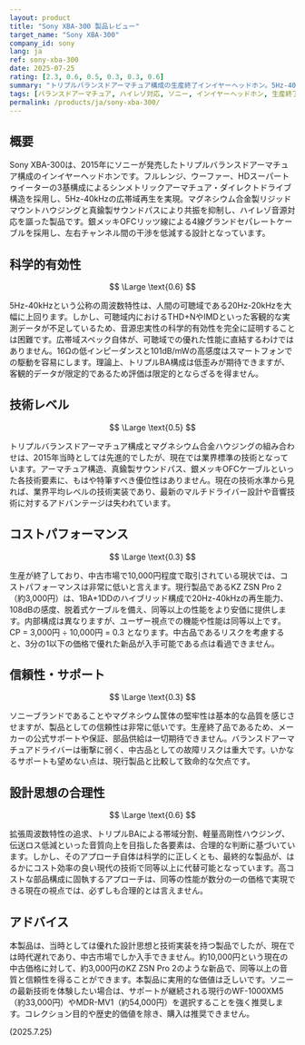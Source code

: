 ```yaml
---
layout: product
title: "Sony XBA-300 製品レビュー"
target_name: "Sony XBA-300"
company_id: sony
lang: ja
ref: sony-xba-300
date: 2025-07-25
rating: [2.3, 0.6, 0.5, 0.3, 0.3, 0.6]
summary: "トリプルバランスドアーマチュア構成の生産終了インイヤーヘッドホン。5Hz-40kHzという広帯域を特徴としますが、2015年当時の技術は現在では一般的です。中古市場で10,000円程度という価格に対し、同等以上の性能を持つ現行機KZ ZSN Pro 2（約3,000円）と比較するとコストパフォーマンスは極めて低いです。"
tags: [バランスドアーマチュア, ハイレゾ対応, ソニー, インイヤーヘッドホン, 生産終了]
permalink: /products/ja/sony-xba-300/
---
```


## 概要

Sony XBA-300は、2015年にソニーが発売したトリプルバランスドアーマチュア構成のインイヤーヘッドホンです。フルレンジ、ウーファー、HDスーパートゥイーターの3基構成によるシンメトリックアーマチュア・ダイレクトドライブ構造を採用し、5Hz-40kHzの広帯域再生を実現。マグネシウム合金製リジッドマウントハウジングと真鍮製サウンドパスにより共振を抑制し、ハイレゾ音源対応を謳った製品です。銀メッキOFCリッツ線による4線グランドセパレートケーブルを採用し、左右チャンネル間の干渉を低減する設計となっています。

## 科学的有効性

$$ \Large \text{0.6} $$

5Hz-40kHzという公称の周波数特性は、人間の可聴域である20Hz-20kHzを大幅に上回ります。しかし、可聴域内におけるTHD+NやIMDといった客観的な実測データが不足しているため、音源忠実性の科学的有効性を完全に証明することは困難です。広帯域スペック自体が、可聴域での優れた性能に直結するわけではありません。16Ωの低インピーダンスと101dB/mWの高感度はスマートフォンでの駆動を容易にします。理論上、トリプルBA構成は低歪みが期待できますが、客観的データが限定的であるため評価は限定的とならざるを得ません。

## 技術レベル

$$ \Large \text{0.5} $$

トリプルバランスドアーマチュア構成とマグネシウム合金ハウジングの組み合わせは、2015年当時としては先進的でしたが、現在では業界標準の技術となっています。アーマチュア構造、真鍮製サウンドパス、銀メッキOFCケーブルといった各技術要素に、もはや特筆すべき優位性はありません。現在の技術水準から見れば、業界平均レベルの技術実装であり、最新のマルチドライバー設計や音響技術に対するアドバンテージは失われています。

## コストパフォーマンス

$$ \Large \text{0.3} $$

生産が終了しており、中古市場で10,000円程度で取引されている現状では、コストパフォーマンスは非常に低いと言えます。現行製品であるKZ ZSN Pro 2（約3,000円）は、1BA+1DDのハイブリッド構成で20Hz-40kHzの再生能力、108dBの感度、脱着式ケーブルを備え、同等以上の性能をより安価に提供します。内部構成は異なりますが、ユーザー視点での機能や性能は同等以上です。CP = 3,000円 ÷ 10,000円 = 0.3 となります。中古品であるリスクを考慮すると、3分の1以下の価格で優れた新品が入手可能である点は看過できません。

## 信頼性・サポート

$$ \Large \text{0.3} $$

ソニーブランドであることやマグネシウム筐体の堅牢性は基本的な品質を感じさせますが、製品としての信頼性は非常に低いです。生産終了品であるため、メーカーの公式サポートや保証、部品供給は一切期待できません。バランスドアーマチュアドライバーは衝撃に弱く、中古品としての故障リスクは重大です。いかなるサポートも望めない点は、現行製品と比較して致命的な欠点です。

## 設計思想の合理性

$$ \Large \text{0.6} $$

拡張周波数特性の追求、トリプルBAによる帯域分割、軽量高剛性ハウジング、伝送ロス低減といった音質向上を目指した各要素は、合理的な判断に基づいています。しかし、そのアプローチ自体は科学的に正しくとも、最終的な製品が、はるかにコスト効率の良い現代の技術で同等以上に代替可能となっています。高コストな部品構成に固執するアプローチは、同等の性能が数分の一の価格で実現できる現在の視点では、必ずしも合理的とは言えません。

## アドバイス

本製品は、当時としては優れた設計思想と技術実装を持つ製品でしたが、現在では時代遅れであり、中古市場でしか入手できません。約10,000円という現在の中古価格に対して、約3,000円のKZ ZSN Pro 2のような新品で、同等以上の音質と信頼性を得ることができます。本製品に実用的な価値は乏しいです。ソニーの最新技術を体験したい場合は、サポートが継続される現行のWF-1000XM5（約33,000円）やMDR-MV1（約54,000円）を選択することを強く推奨します。コレクション目的や歴史的価値を除き、購入は推奨できません。

(2025.7.25)
